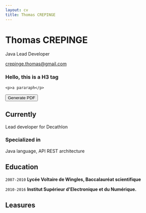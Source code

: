 ```yaml
---
layout: cv
title: Thomas CREPINGE
---
```

# Thomas CREPINGE
Java Lead Developer

<div id="webaddress">
<a href="crepinge.thomas@gmail.com">crepinge.thomas@gmail.com</a>
</div>

<div id="content">
     <h3>Hello, this is a H3 tag</h3>

    <p>a pararaph</p>
</div>
<div id="editor"></div>
<button id="cmd">Generate PDF</button>

## Currently

Lead developer for Decathlon


### Specialized in

Java language, API REST architecture


## Education

`2007-2010`
__Lycée Voltaire de Wingles, Baccalauréat scientifique__

`2010-2016`
__Institut Supérieur d'Electronique et du Numérique.__


## Leasures


<!-- ### Footer

Last updated: November 2019 -->

<script>
    var doc = new jsPDF();
    var specialElementHandlers = {
        '#editor': function (element, renderer) {
            return true;
        }
    };

    $('#cmd').click(function () {
        doc.fromHTML($('#content').html(), 15, 15, {
            'width': 170,
                'elementHandlers': specialElementHandlers
        });
        doc.save('sample-file.pdf');
    });

    // This code is collected but useful, click below to jsfiddle link.
</script>


